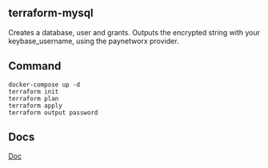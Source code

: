 ## terraform-mysql
Creates a database, user and grants. Outputs the encrypted string with your keybase_username, using the paynetworx provider.
## Command
```
docker-compose up -d
terraform init
terraform plan
terraform apply
terraform output password
```
## Docs
[Doc](https://registry.terraform.io/providers/Paynetworx/mysql/latest/docs)
